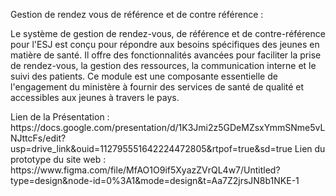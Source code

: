 <p fontSize:"Bold">Gestion de rendez vous de référence et de contre référence :</p>
<p>    Le système de gestion de rendez-vous, de référence et de contre-référence pour l'ESJ est conçu pour répondre aux besoins spécifiques des jeunes en matière de santé. Il offre des fonctionnalités avancées pour faciliter la prise de rendez-vous, la gestion des ressources, la communication interne et le suivi des patients. Ce module est une composante essentielle de l'engagement du ministère à fournir des services de santé de qualité et accessibles aux jeunes à travers le pays.</p>
Lien de la Présentation : 
               https://docs.google.com/presentation/d/1K3Jmi2z5GDeMZsxYmmSNme5vLNJttcFs/edit?usp=drive_link&ouid=112795551642224472805&rtpof=true&sd=true
Lien du prototype du site web : 
                 https://www.figma.com/file/MfAO1O9if5XyazZVrQL4w7/Untitled?type=design&node-id=0%3A1&mode=design&t=Aa7Z2jrsJN8b1NKE-1
